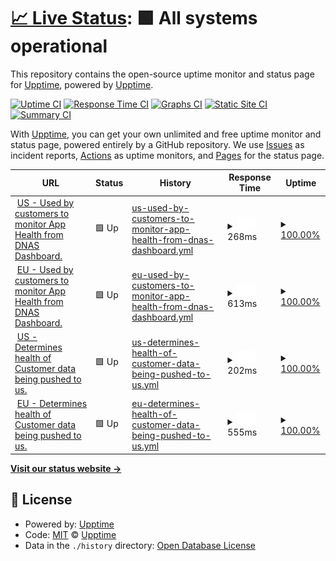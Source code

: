 # [📈 Live Status](https://upptime.github.io/upptime): <!--live status--> **🟩 All systems operational**

This repository contains the open-source uptime monitor and status page for [Upptime](https://upptime.js.org), powered by [Upptime](https://github.com/upptime/upptime).

[![Uptime CI](https://github.com/upptime/upptime/workflows/Uptime%20CI/badge.svg)](https://github.com/upptime/upptime/actions?query=workflow%3A%22Uptime+CI%22)
[![Response Time CI](https://github.com/upptime/upptime/workflows/Response%20Time%20CI/badge.svg)](https://github.com/upptime/upptime/actions?query=workflow%3A%22Response+Time+CI%22)
[![Graphs CI](https://github.com/upptime/upptime/workflows/Graphs%20CI/badge.svg)](https://github.com/upptime/upptime/actions?query=workflow%3A%22Graphs+CI%22)
[![Static Site CI](https://github.com/upptime/upptime/workflows/Static%20Site%20CI/badge.svg)](https://github.com/upptime/upptime/actions?query=workflow%3A%22Static+Site+CI%22)
[![Summary CI](https://github.com/upptime/upptime/workflows/Summary%20CI/badge.svg)](https://github.com/upptime/upptime/actions?query=workflow%3A%22Summary+CI%22)

With [Upptime](https://upptime.js.org), you can get your own unlimited and free uptime monitor and status page, powered entirely by a GitHub repository. We use [Issues](https://github.com/upptime/upptime/issues) as incident reports, [Actions](https://github.com/upptime/upptime/actions) as uptime monitors, and [Pages](https://upptime.github.io/upptime) for the status page.

<!--start: status pages-->
<!-- This summary is generated by Upptime (https://github.com/upptime/upptime) -->
<!-- Do not edit this manually, your changes will be overwritten -->
<!-- prettier-ignore -->
| URL | Status | History | Response Time | Uptime |
| --- | ------ | ------- | ------------- | ------ |
| <img alt="" src="https://icons.duckduckgo.com/ip3/us-cisco-dna.rifiniti.com.ico" height="13"> [US - Used by customers to monitor App Health from DNAS Dashboard.](https://us-cisco-dna.rifiniti.com/production/health-check) | 🟩 Up | [us-used-by-customers-to-monitor-app-health-from-dnas-dashboard.yml](https://github.com/rifiniti/rifiniti-cisco-dna-status-page/commits/HEAD/history/us-used-by-customers-to-monitor-app-health-from-dnas-dashboard.yml) | <details><summary><img alt="Response time graph" src="./graphs/us-used-by-customers-to-monitor-app-health-from-dnas-dashboard/response-time-week.png" height="20"> 268ms</summary><br><a href="https://upptime.github.io/upptime/history/us-used-by-customers-to-monitor-app-health-from-dnas-dashboard"><img alt="Response time 333" src="https://img.shields.io/endpoint?url=https%3A%2F%2Fraw.githubusercontent.com%2Frifiniti%2Frifiniti-cisco-dna-status-page%2FHEAD%2Fapi%2Fus-used-by-customers-to-monitor-app-health-from-dnas-dashboard%2Fresponse-time.json"></a><br><a href="https://upptime.github.io/upptime/history/us-used-by-customers-to-monitor-app-health-from-dnas-dashboard"><img alt="24-hour response time 328" src="https://img.shields.io/endpoint?url=https%3A%2F%2Fraw.githubusercontent.com%2Frifiniti%2Frifiniti-cisco-dna-status-page%2FHEAD%2Fapi%2Fus-used-by-customers-to-monitor-app-health-from-dnas-dashboard%2Fresponse-time-day.json"></a><br><a href="https://upptime.github.io/upptime/history/us-used-by-customers-to-monitor-app-health-from-dnas-dashboard"><img alt="7-day response time 268" src="https://img.shields.io/endpoint?url=https%3A%2F%2Fraw.githubusercontent.com%2Frifiniti%2Frifiniti-cisco-dna-status-page%2FHEAD%2Fapi%2Fus-used-by-customers-to-monitor-app-health-from-dnas-dashboard%2Fresponse-time-week.json"></a><br><a href="https://upptime.github.io/upptime/history/us-used-by-customers-to-monitor-app-health-from-dnas-dashboard"><img alt="30-day response time 306" src="https://img.shields.io/endpoint?url=https%3A%2F%2Fraw.githubusercontent.com%2Frifiniti%2Frifiniti-cisco-dna-status-page%2FHEAD%2Fapi%2Fus-used-by-customers-to-monitor-app-health-from-dnas-dashboard%2Fresponse-time-month.json"></a><br><a href="https://upptime.github.io/upptime/history/us-used-by-customers-to-monitor-app-health-from-dnas-dashboard"><img alt="1-year response time 370" src="https://img.shields.io/endpoint?url=https%3A%2F%2Fraw.githubusercontent.com%2Frifiniti%2Frifiniti-cisco-dna-status-page%2FHEAD%2Fapi%2Fus-used-by-customers-to-monitor-app-health-from-dnas-dashboard%2Fresponse-time-year.json"></a></details> | <details><summary><a href="https://upptime.github.io/upptime/history/us-used-by-customers-to-monitor-app-health-from-dnas-dashboard">100.00%</a></summary><a href="https://upptime.github.io/upptime/history/us-used-by-customers-to-monitor-app-health-from-dnas-dashboard"><img alt="All-time uptime 100.00%" src="https://img.shields.io/endpoint?url=https%3A%2F%2Fraw.githubusercontent.com%2Frifiniti%2Frifiniti-cisco-dna-status-page%2FHEAD%2Fapi%2Fus-used-by-customers-to-monitor-app-health-from-dnas-dashboard%2Fuptime.json"></a><br><a href="https://upptime.github.io/upptime/history/us-used-by-customers-to-monitor-app-health-from-dnas-dashboard"><img alt="24-hour uptime 100.00%" src="https://img.shields.io/endpoint?url=https%3A%2F%2Fraw.githubusercontent.com%2Frifiniti%2Frifiniti-cisco-dna-status-page%2FHEAD%2Fapi%2Fus-used-by-customers-to-monitor-app-health-from-dnas-dashboard%2Fuptime-day.json"></a><br><a href="https://upptime.github.io/upptime/history/us-used-by-customers-to-monitor-app-health-from-dnas-dashboard"><img alt="7-day uptime 100.00%" src="https://img.shields.io/endpoint?url=https%3A%2F%2Fraw.githubusercontent.com%2Frifiniti%2Frifiniti-cisco-dna-status-page%2FHEAD%2Fapi%2Fus-used-by-customers-to-monitor-app-health-from-dnas-dashboard%2Fuptime-week.json"></a><br><a href="https://upptime.github.io/upptime/history/us-used-by-customers-to-monitor-app-health-from-dnas-dashboard"><img alt="30-day uptime 100.00%" src="https://img.shields.io/endpoint?url=https%3A%2F%2Fraw.githubusercontent.com%2Frifiniti%2Frifiniti-cisco-dna-status-page%2FHEAD%2Fapi%2Fus-used-by-customers-to-monitor-app-health-from-dnas-dashboard%2Fuptime-month.json"></a><br><a href="https://upptime.github.io/upptime/history/us-used-by-customers-to-monitor-app-health-from-dnas-dashboard"><img alt="1-year uptime 100.00%" src="https://img.shields.io/endpoint?url=https%3A%2F%2Fraw.githubusercontent.com%2Frifiniti%2Frifiniti-cisco-dna-status-page%2FHEAD%2Fapi%2Fus-used-by-customers-to-monitor-app-health-from-dnas-dashboard%2Fuptime-year.json"></a></details>
| <img alt="" src="https://icons.duckduckgo.com/ip3/eu-cisco-dna.rifiniti.com.ico" height="13"> [EU - Used by customers to monitor App Health from DNAS Dashboard.](https://eu-cisco-dna.rifiniti.com/production/health-check) | 🟩 Up | [eu-used-by-customers-to-monitor-app-health-from-dnas-dashboard.yml](https://github.com/rifiniti/rifiniti-cisco-dna-status-page/commits/HEAD/history/eu-used-by-customers-to-monitor-app-health-from-dnas-dashboard.yml) | <details><summary><img alt="Response time graph" src="./graphs/eu-used-by-customers-to-monitor-app-health-from-dnas-dashboard/response-time-week.png" height="20"> 613ms</summary><br><a href="https://upptime.github.io/upptime/history/eu-used-by-customers-to-monitor-app-health-from-dnas-dashboard"><img alt="Response time 597" src="https://img.shields.io/endpoint?url=https%3A%2F%2Fraw.githubusercontent.com%2Frifiniti%2Frifiniti-cisco-dna-status-page%2FHEAD%2Fapi%2Feu-used-by-customers-to-monitor-app-health-from-dnas-dashboard%2Fresponse-time.json"></a><br><a href="https://upptime.github.io/upptime/history/eu-used-by-customers-to-monitor-app-health-from-dnas-dashboard"><img alt="24-hour response time 580" src="https://img.shields.io/endpoint?url=https%3A%2F%2Fraw.githubusercontent.com%2Frifiniti%2Frifiniti-cisco-dna-status-page%2FHEAD%2Fapi%2Feu-used-by-customers-to-monitor-app-health-from-dnas-dashboard%2Fresponse-time-day.json"></a><br><a href="https://upptime.github.io/upptime/history/eu-used-by-customers-to-monitor-app-health-from-dnas-dashboard"><img alt="7-day response time 613" src="https://img.shields.io/endpoint?url=https%3A%2F%2Fraw.githubusercontent.com%2Frifiniti%2Frifiniti-cisco-dna-status-page%2FHEAD%2Fapi%2Feu-used-by-customers-to-monitor-app-health-from-dnas-dashboard%2Fresponse-time-week.json"></a><br><a href="https://upptime.github.io/upptime/history/eu-used-by-customers-to-monitor-app-health-from-dnas-dashboard"><img alt="30-day response time 635" src="https://img.shields.io/endpoint?url=https%3A%2F%2Fraw.githubusercontent.com%2Frifiniti%2Frifiniti-cisco-dna-status-page%2FHEAD%2Fapi%2Feu-used-by-customers-to-monitor-app-health-from-dnas-dashboard%2Fresponse-time-month.json"></a><br><a href="https://upptime.github.io/upptime/history/eu-used-by-customers-to-monitor-app-health-from-dnas-dashboard"><img alt="1-year response time 604" src="https://img.shields.io/endpoint?url=https%3A%2F%2Fraw.githubusercontent.com%2Frifiniti%2Frifiniti-cisco-dna-status-page%2FHEAD%2Fapi%2Feu-used-by-customers-to-monitor-app-health-from-dnas-dashboard%2Fresponse-time-year.json"></a></details> | <details><summary><a href="https://upptime.github.io/upptime/history/eu-used-by-customers-to-monitor-app-health-from-dnas-dashboard">100.00%</a></summary><a href="https://upptime.github.io/upptime/history/eu-used-by-customers-to-monitor-app-health-from-dnas-dashboard"><img alt="All-time uptime 100.00%" src="https://img.shields.io/endpoint?url=https%3A%2F%2Fraw.githubusercontent.com%2Frifiniti%2Frifiniti-cisco-dna-status-page%2FHEAD%2Fapi%2Feu-used-by-customers-to-monitor-app-health-from-dnas-dashboard%2Fuptime.json"></a><br><a href="https://upptime.github.io/upptime/history/eu-used-by-customers-to-monitor-app-health-from-dnas-dashboard"><img alt="24-hour uptime 100.00%" src="https://img.shields.io/endpoint?url=https%3A%2F%2Fraw.githubusercontent.com%2Frifiniti%2Frifiniti-cisco-dna-status-page%2FHEAD%2Fapi%2Feu-used-by-customers-to-monitor-app-health-from-dnas-dashboard%2Fuptime-day.json"></a><br><a href="https://upptime.github.io/upptime/history/eu-used-by-customers-to-monitor-app-health-from-dnas-dashboard"><img alt="7-day uptime 100.00%" src="https://img.shields.io/endpoint?url=https%3A%2F%2Fraw.githubusercontent.com%2Frifiniti%2Frifiniti-cisco-dna-status-page%2FHEAD%2Fapi%2Feu-used-by-customers-to-monitor-app-health-from-dnas-dashboard%2Fuptime-week.json"></a><br><a href="https://upptime.github.io/upptime/history/eu-used-by-customers-to-monitor-app-health-from-dnas-dashboard"><img alt="30-day uptime 100.00%" src="https://img.shields.io/endpoint?url=https%3A%2F%2Fraw.githubusercontent.com%2Frifiniti%2Frifiniti-cisco-dna-status-page%2FHEAD%2Fapi%2Feu-used-by-customers-to-monitor-app-health-from-dnas-dashboard%2Fuptime-month.json"></a><br><a href="https://upptime.github.io/upptime/history/eu-used-by-customers-to-monitor-app-health-from-dnas-dashboard"><img alt="1-year uptime 100.00%" src="https://img.shields.io/endpoint?url=https%3A%2F%2Fraw.githubusercontent.com%2Frifiniti%2Frifiniti-cisco-dna-status-page%2FHEAD%2Fapi%2Feu-used-by-customers-to-monitor-app-health-from-dnas-dashboard%2Fuptime-year.json"></a></details>
| <img alt="" src="https://icons.duckduckgo.com/ip3/backend-optimo-x-us-east-1-prod.rifiniti.com.ico" height="13"> [US - Determines health of Customer data being pushed to us.](https://backend-optimo-x-us-east-1-prod.rifiniti.com/cisco/dna/health-check-api) | 🟩 Up | [us-determines-health-of-customer-data-being-pushed-to-us.yml](https://github.com/rifiniti/rifiniti-cisco-dna-status-page/commits/HEAD/history/us-determines-health-of-customer-data-being-pushed-to-us.yml) | <details><summary><img alt="Response time graph" src="./graphs/us-determines-health-of-customer-data-being-pushed-to-us/response-time-week.png" height="20"> 202ms</summary><br><a href="https://upptime.github.io/upptime/history/us-determines-health-of-customer-data-being-pushed-to-us"><img alt="Response time 166" src="https://img.shields.io/endpoint?url=https%3A%2F%2Fraw.githubusercontent.com%2Frifiniti%2Frifiniti-cisco-dna-status-page%2FHEAD%2Fapi%2Fus-determines-health-of-customer-data-being-pushed-to-us%2Fresponse-time.json"></a><br><a href="https://upptime.github.io/upptime/history/us-determines-health-of-customer-data-being-pushed-to-us"><img alt="24-hour response time 187" src="https://img.shields.io/endpoint?url=https%3A%2F%2Fraw.githubusercontent.com%2Frifiniti%2Frifiniti-cisco-dna-status-page%2FHEAD%2Fapi%2Fus-determines-health-of-customer-data-being-pushed-to-us%2Fresponse-time-day.json"></a><br><a href="https://upptime.github.io/upptime/history/us-determines-health-of-customer-data-being-pushed-to-us"><img alt="7-day response time 202" src="https://img.shields.io/endpoint?url=https%3A%2F%2Fraw.githubusercontent.com%2Frifiniti%2Frifiniti-cisco-dna-status-page%2FHEAD%2Fapi%2Fus-determines-health-of-customer-data-being-pushed-to-us%2Fresponse-time-week.json"></a><br><a href="https://upptime.github.io/upptime/history/us-determines-health-of-customer-data-being-pushed-to-us"><img alt="30-day response time 210" src="https://img.shields.io/endpoint?url=https%3A%2F%2Fraw.githubusercontent.com%2Frifiniti%2Frifiniti-cisco-dna-status-page%2FHEAD%2Fapi%2Fus-determines-health-of-customer-data-being-pushed-to-us%2Fresponse-time-month.json"></a><br><a href="https://upptime.github.io/upptime/history/us-determines-health-of-customer-data-being-pushed-to-us"><img alt="1-year response time 173" src="https://img.shields.io/endpoint?url=https%3A%2F%2Fraw.githubusercontent.com%2Frifiniti%2Frifiniti-cisco-dna-status-page%2FHEAD%2Fapi%2Fus-determines-health-of-customer-data-being-pushed-to-us%2Fresponse-time-year.json"></a></details> | <details><summary><a href="https://upptime.github.io/upptime/history/us-determines-health-of-customer-data-being-pushed-to-us">100.00%</a></summary><a href="https://upptime.github.io/upptime/history/us-determines-health-of-customer-data-being-pushed-to-us"><img alt="All-time uptime 100.00%" src="https://img.shields.io/endpoint?url=https%3A%2F%2Fraw.githubusercontent.com%2Frifiniti%2Frifiniti-cisco-dna-status-page%2FHEAD%2Fapi%2Fus-determines-health-of-customer-data-being-pushed-to-us%2Fuptime.json"></a><br><a href="https://upptime.github.io/upptime/history/us-determines-health-of-customer-data-being-pushed-to-us"><img alt="24-hour uptime 100.00%" src="https://img.shields.io/endpoint?url=https%3A%2F%2Fraw.githubusercontent.com%2Frifiniti%2Frifiniti-cisco-dna-status-page%2FHEAD%2Fapi%2Fus-determines-health-of-customer-data-being-pushed-to-us%2Fuptime-day.json"></a><br><a href="https://upptime.github.io/upptime/history/us-determines-health-of-customer-data-being-pushed-to-us"><img alt="7-day uptime 100.00%" src="https://img.shields.io/endpoint?url=https%3A%2F%2Fraw.githubusercontent.com%2Frifiniti%2Frifiniti-cisco-dna-status-page%2FHEAD%2Fapi%2Fus-determines-health-of-customer-data-being-pushed-to-us%2Fuptime-week.json"></a><br><a href="https://upptime.github.io/upptime/history/us-determines-health-of-customer-data-being-pushed-to-us"><img alt="30-day uptime 100.00%" src="https://img.shields.io/endpoint?url=https%3A%2F%2Fraw.githubusercontent.com%2Frifiniti%2Frifiniti-cisco-dna-status-page%2FHEAD%2Fapi%2Fus-determines-health-of-customer-data-being-pushed-to-us%2Fuptime-month.json"></a><br><a href="https://upptime.github.io/upptime/history/us-determines-health-of-customer-data-being-pushed-to-us"><img alt="1-year uptime 100.00%" src="https://img.shields.io/endpoint?url=https%3A%2F%2Fraw.githubusercontent.com%2Frifiniti%2Frifiniti-cisco-dna-status-page%2FHEAD%2Fapi%2Fus-determines-health-of-customer-data-being-pushed-to-us%2Fuptime-year.json"></a></details>
| <img alt="" src="https://icons.duckduckgo.com/ip3/backend-optimo-x-eu-central-1-prod.rifiniti.com.ico" height="13"> [EU - Determines health of Customer data being pushed to us.](https://backend-optimo-x-eu-central-1-prod.rifiniti.com/cisco/dna/health-check-api) | 🟩 Up | [eu-determines-health-of-customer-data-being-pushed-to-us.yml](https://github.com/rifiniti/rifiniti-cisco-dna-status-page/commits/HEAD/history/eu-determines-health-of-customer-data-being-pushed-to-us.yml) | <details><summary><img alt="Response time graph" src="./graphs/eu-determines-health-of-customer-data-being-pushed-to-us/response-time-week.png" height="20"> 555ms</summary><br><a href="https://upptime.github.io/upptime/history/eu-determines-health-of-customer-data-being-pushed-to-us"><img alt="Response time 504" src="https://img.shields.io/endpoint?url=https%3A%2F%2Fraw.githubusercontent.com%2Frifiniti%2Frifiniti-cisco-dna-status-page%2FHEAD%2Fapi%2Feu-determines-health-of-customer-data-being-pushed-to-us%2Fresponse-time.json"></a><br><a href="https://upptime.github.io/upptime/history/eu-determines-health-of-customer-data-being-pushed-to-us"><img alt="24-hour response time 544" src="https://img.shields.io/endpoint?url=https%3A%2F%2Fraw.githubusercontent.com%2Frifiniti%2Frifiniti-cisco-dna-status-page%2FHEAD%2Fapi%2Feu-determines-health-of-customer-data-being-pushed-to-us%2Fresponse-time-day.json"></a><br><a href="https://upptime.github.io/upptime/history/eu-determines-health-of-customer-data-being-pushed-to-us"><img alt="7-day response time 555" src="https://img.shields.io/endpoint?url=https%3A%2F%2Fraw.githubusercontent.com%2Frifiniti%2Frifiniti-cisco-dna-status-page%2FHEAD%2Fapi%2Feu-determines-health-of-customer-data-being-pushed-to-us%2Fresponse-time-week.json"></a><br><a href="https://upptime.github.io/upptime/history/eu-determines-health-of-customer-data-being-pushed-to-us"><img alt="30-day response time 561" src="https://img.shields.io/endpoint?url=https%3A%2F%2Fraw.githubusercontent.com%2Frifiniti%2Frifiniti-cisco-dna-status-page%2FHEAD%2Fapi%2Feu-determines-health-of-customer-data-being-pushed-to-us%2Fresponse-time-month.json"></a><br><a href="https://upptime.github.io/upptime/history/eu-determines-health-of-customer-data-being-pushed-to-us"><img alt="1-year response time 510" src="https://img.shields.io/endpoint?url=https%3A%2F%2Fraw.githubusercontent.com%2Frifiniti%2Frifiniti-cisco-dna-status-page%2FHEAD%2Fapi%2Feu-determines-health-of-customer-data-being-pushed-to-us%2Fresponse-time-year.json"></a></details> | <details><summary><a href="https://upptime.github.io/upptime/history/eu-determines-health-of-customer-data-being-pushed-to-us">100.00%</a></summary><a href="https://upptime.github.io/upptime/history/eu-determines-health-of-customer-data-being-pushed-to-us"><img alt="All-time uptime 100.00%" src="https://img.shields.io/endpoint?url=https%3A%2F%2Fraw.githubusercontent.com%2Frifiniti%2Frifiniti-cisco-dna-status-page%2FHEAD%2Fapi%2Feu-determines-health-of-customer-data-being-pushed-to-us%2Fuptime.json"></a><br><a href="https://upptime.github.io/upptime/history/eu-determines-health-of-customer-data-being-pushed-to-us"><img alt="24-hour uptime 100.00%" src="https://img.shields.io/endpoint?url=https%3A%2F%2Fraw.githubusercontent.com%2Frifiniti%2Frifiniti-cisco-dna-status-page%2FHEAD%2Fapi%2Feu-determines-health-of-customer-data-being-pushed-to-us%2Fuptime-day.json"></a><br><a href="https://upptime.github.io/upptime/history/eu-determines-health-of-customer-data-being-pushed-to-us"><img alt="7-day uptime 100.00%" src="https://img.shields.io/endpoint?url=https%3A%2F%2Fraw.githubusercontent.com%2Frifiniti%2Frifiniti-cisco-dna-status-page%2FHEAD%2Fapi%2Feu-determines-health-of-customer-data-being-pushed-to-us%2Fuptime-week.json"></a><br><a href="https://upptime.github.io/upptime/history/eu-determines-health-of-customer-data-being-pushed-to-us"><img alt="30-day uptime 100.00%" src="https://img.shields.io/endpoint?url=https%3A%2F%2Fraw.githubusercontent.com%2Frifiniti%2Frifiniti-cisco-dna-status-page%2FHEAD%2Fapi%2Feu-determines-health-of-customer-data-being-pushed-to-us%2Fuptime-month.json"></a><br><a href="https://upptime.github.io/upptime/history/eu-determines-health-of-customer-data-being-pushed-to-us"><img alt="1-year uptime 100.00%" src="https://img.shields.io/endpoint?url=https%3A%2F%2Fraw.githubusercontent.com%2Frifiniti%2Frifiniti-cisco-dna-status-page%2FHEAD%2Fapi%2Feu-determines-health-of-customer-data-being-pushed-to-us%2Fuptime-year.json"></a></details>

<!--end: status pages-->

[**Visit our status website →**](https://upptime.github.io/upptime)

## 📄 License

- Powered by: [Upptime](https://github.com/upptime/upptime)
- Code: [MIT](./LICENSE) © [Upptime](https://upptime.js.org)
- Data in the `./history` directory: [Open Database License](https://opendatacommons.org/licenses/odbl/1-0/)

